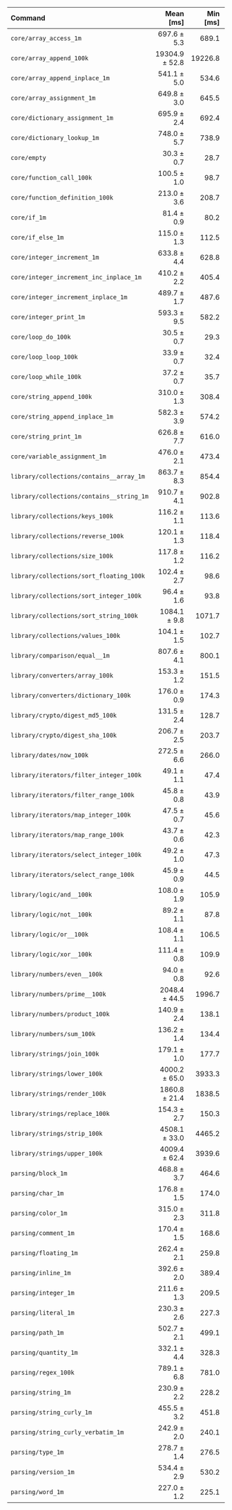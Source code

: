 | Command | Mean [ms] | Min [ms] | Max [ms] |
|:---|---:|---:|---:|
| `core/array_access_1m` | 697.6 ± 5.3 | 689.1 | 705.7 | 23.02 ± 0.57 |
| `core/array_append_100k` | 19304.9 ± 52.8 | 19226.8 | 19388.3 | 637.16 ± 15.04 |
| `core/array_append_inplace_1m` | 541.1 ± 5.0 | 534.6 | 551.7 | 17.86 ± 0.45 |
| `core/array_assignment_1m` | 649.8 ± 3.0 | 645.5 | 655.3 | 21.45 ± 0.51 |
| `core/dictionary_assignment_1m` | 695.9 ± 2.4 | 692.4 | 699.7 | 22.97 ± 0.54 |
| `core/dictionary_lookup_1m` | 748.0 ± 5.7 | 738.9 | 757.2 | 24.69 ± 0.61 |
| `core/empty` | 30.3 ± 0.7 | 28.7 | 33.0 |
| `core/function_call_100k` | 100.5 ± 1.0 | 98.7 | 102.8 | 3.32 ± 0.08 |
| `core/function_definition_100k` | 213.0 ± 3.6 | 208.7 | 223.6 | 7.03 ± 0.20 |
| `core/if_1m` | 81.4 ± 0.9 | 80.2 | 83.9 | 2.69 ± 0.07 |
| `core/if_else_1m` | 115.0 ± 1.3 | 112.5 | 117.5 | 3.79 ± 0.10 |
| `core/integer_increment_1m` | 633.8 ± 4.4 | 628.8 | 641.5 | 20.92 ± 0.51 |
| `core/integer_increment_inc_inplace_1m` | 410.2 ± 2.2 | 405.4 | 413.8 | 13.54 ± 0.33 |
| `core/integer_increment_inplace_1m` | 489.7 ± 1.7 | 487.6 | 493.0 | 16.16 ± 0.38 |
| `core/integer_print_1m` | 593.3 ± 9.5 | 582.2 | 604.9 | 19.58 ± 0.56 |
| `core/loop_do_100k` | 30.5 ± 0.7 | 29.3 | 33.2 | 1.01 ± 0.03 |
| `core/loop_loop_100k` | 33.9 ± 0.7 | 32.4 | 35.3 | 1.12 ± 0.03 |
| `core/loop_while_100k` | 37.2 ± 0.7 | 35.7 | 39.2 | 1.23 ± 0.04 |
| `core/string_append_100k` | 310.0 ± 1.3 | 308.4 | 312.3 | 10.23 ± 0.24 |
| `core/string_append_inplace_1m` | 582.3 ± 3.9 | 574.2 | 586.7 | 19.22 ± 0.47 |
| `core/string_print_1m` | 626.8 ± 7.7 | 616.0 | 644.7 | 20.69 ± 0.55 |
| `core/variable_assignment_1m` | 476.0 ± 2.1 | 473.4 | 480.7 | 15.71 ± 0.38 |
| `library/collections/contains__array_1m` | 863.7 ± 8.3 | 854.4 | 881.9 | 28.51 ± 0.72 |
| `library/collections/contains__string_1m` | 910.7 ± 4.1 | 902.8 | 917.4 | 30.06 ± 0.72 |
| `library/collections/keys_100k` | 116.2 ± 1.1 | 113.6 | 117.9 | 3.83 ± 0.10 |
| `library/collections/reverse_100k` | 120.1 ± 1.3 | 118.4 | 123.4 | 3.96 ± 0.10 |
| `library/collections/size_100k` | 117.8 ± 1.2 | 116.2 | 121.0 | 3.89 ± 0.10 |
| `library/collections/sort_floating_100k` | 102.4 ± 2.7 | 98.6 | 110.8 | 3.38 ± 0.12 |
| `library/collections/sort_integer_100k` | 96.4 ± 1.6 | 93.8 | 101.5 | 3.18 ± 0.09 |
| `library/collections/sort_string_100k` | 1084.1 ± 9.8 | 1071.7 | 1098.2 | 35.78 ± 0.90 |
| `library/collections/values_100k` | 104.1 ± 1.5 | 102.7 | 107.7 | 3.44 ± 0.09 |
| `library/comparison/equal__1m` | 807.6 ± 4.1 | 800.1 | 813.6 | 26.65 ± 0.64 |
| `library/converters/array_100k` | 153.3 ± 1.2 | 151.5 | 155.7 | 5.06 ± 0.13 |
| `library/converters/dictionary_100k` | 176.0 ± 0.9 | 174.3 | 177.9 | 5.81 ± 0.14 |
| `library/crypto/digest_md5_100k` | 131.5 ± 2.4 | 128.7 | 140.3 | 4.34 ± 0.13 |
| `library/crypto/digest_sha_100k` | 206.7 ± 2.5 | 203.7 | 213.5 | 6.82 ± 0.18 |
| `library/dates/now_100k` | 272.5 ± 6.6 | 266.0 | 285.9 | 8.99 ± 0.30 |
| `library/iterators/filter_integer_100k` | 49.1 ± 1.1 | 47.4 | 54.1 | 1.62 ± 0.05 |
| `library/iterators/filter_range_100k` | 45.8 ± 0.8 | 43.9 | 48.3 | 1.51 ± 0.04 |
| `library/iterators/map_integer_100k` | 47.5 ± 0.7 | 45.6 | 49.2 | 1.57 ± 0.04 |
| `library/iterators/map_range_100k` | 43.7 ± 0.6 | 42.3 | 45.2 | 1.44 ± 0.04 |
| `library/iterators/select_integer_100k` | 49.2 ± 1.0 | 47.3 | 53.0 | 1.62 ± 0.05 |
| `library/iterators/select_range_100k` | 45.9 ± 0.9 | 44.5 | 48.6 | 1.52 ± 0.05 |
| `library/logic/and__100k` | 108.0 ± 1.9 | 105.9 | 115.4 | 3.56 ± 0.10 |
| `library/logic/not__100k` | 89.2 ± 1.1 | 87.8 | 92.4 | 2.94 ± 0.08 |
| `library/logic/or__100k` | 108.4 ± 1.1 | 106.5 | 110.4 | 3.58 ± 0.09 |
| `library/logic/xor__100k` | 111.4 ± 0.8 | 109.9 | 113.6 | 3.68 ± 0.09 |
| `library/numbers/even__100k` | 94.0 ± 0.8 | 92.6 | 96.5 | 3.10 ± 0.08 |
| `library/numbers/prime__100k` | 2048.4 ± 44.5 | 1996.7 | 2120.1 | 67.61 ± 2.16 |
| `library/numbers/product_100k` | 140.9 ± 2.4 | 138.1 | 147.1 | 4.65 ± 0.13 |
| `library/numbers/sum_100k` | 136.2 ± 1.4 | 134.4 | 140.2 | 4.49 ± 0.12 |
| `library/strings/join_100k` | 179.1 ± 1.0 | 177.7 | 181.1 | 5.91 ± 0.14 |
| `library/strings/lower_100k` | 4000.2 ± 65.0 | 3933.3 | 4097.2 | 132.03 ± 3.77 |
| `library/strings/render_100k` | 1860.8 ± 21.4 | 1838.5 | 1905.1 | 61.42 ± 1.60 |
| `library/strings/replace_100k` | 154.3 ± 2.7 | 150.3 | 163.8 | 5.09 ± 0.15 |
| `library/strings/strip_100k` | 4508.1 ± 33.0 | 4465.2 | 4573.4 | 148.79 ± 3.65 |
| `library/strings/upper_100k` | 4009.4 ± 62.4 | 3939.6 | 4092.5 | 132.33 ± 3.72 |
| `parsing/block_1m` | 468.8 ± 3.7 | 464.6 | 474.4 | 15.47 ± 0.38 |
| `parsing/char_1m` | 176.8 ± 1.5 | 174.0 | 179.8 | 5.83 ± 0.15 |
| `parsing/color_1m` | 315.0 ± 2.3 | 311.8 | 318.6 | 10.40 ± 0.26 |
| `parsing/comment_1m` | 170.4 ± 1.5 | 168.6 | 174.2 | 5.63 ± 0.14 |
| `parsing/floating_1m` | 262.4 ± 2.1 | 259.8 | 266.3 | 8.66 ± 0.21 |
| `parsing/inline_1m` | 392.6 ± 2.0 | 389.4 | 395.2 | 12.96 ± 0.31 |
| `parsing/integer_1m` | 211.6 ± 1.3 | 209.5 | 214.0 | 6.98 ± 0.17 |
| `parsing/literal_1m` | 230.3 ± 2.6 | 227.3 | 237.2 | 7.60 ± 0.20 |
| `parsing/path_1m` | 502.7 ± 2.1 | 499.1 | 505.6 | 16.59 ± 0.40 |
| `parsing/quantity_1m` | 332.1 ± 4.4 | 328.3 | 343.6 | 10.96 ± 0.30 |
| `parsing/regex_100k` | 789.1 ± 6.8 | 781.0 | 803.8 | 26.04 ± 0.65 |
| `parsing/string_1m` | 230.9 ± 2.2 | 228.2 | 235.8 | 7.62 ± 0.19 |
| `parsing/string_curly_1m` | 455.5 ± 3.2 | 451.8 | 461.1 | 15.03 ± 0.37 |
| `parsing/string_curly_verbatim_1m` | 242.9 ± 2.0 | 240.1 | 246.9 | 8.02 ± 0.20 |
| `parsing/type_1m` | 278.7 ± 1.4 | 276.5 | 280.4 | 9.20 ± 0.22 |
| `parsing/version_1m` | 534.4 ± 2.9 | 530.2 | 539.4 | 17.64 ± 0.42 |
| `parsing/word_1m` | 227.0 ± 1.2 | 225.1 | 229.2 | 7.49 ± 0.18 |
